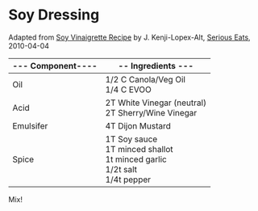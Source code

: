 # Soy Dressing

Adapted from [Soy Vinaigrette Recipe](http://www.seriouseats.com/recipes/2010/04/soy-vinaigrette.html) by J. Kenji-Lopex-Alt,
[Serious Eats](http://www.seriouseats.com/), 2010-04-04

|--- Component----|-- Ingredients ---|
|---|---|
|  Oil            | 1/2 C Canola/Veg Oil<br> 1/4 C EVOO |
|  Acid           | 2T White Vinegar (neutral)<br> 2T Sherry/Wine Vinegar |
|  Emulsifer      | 4T Dijon Mustard |
|  Spice          | 1T Soy sauce<br> 1T minced shallot<br> 1t minced garlic <br>1/2t salt<br>1/4t pepper |

Mix!
 
